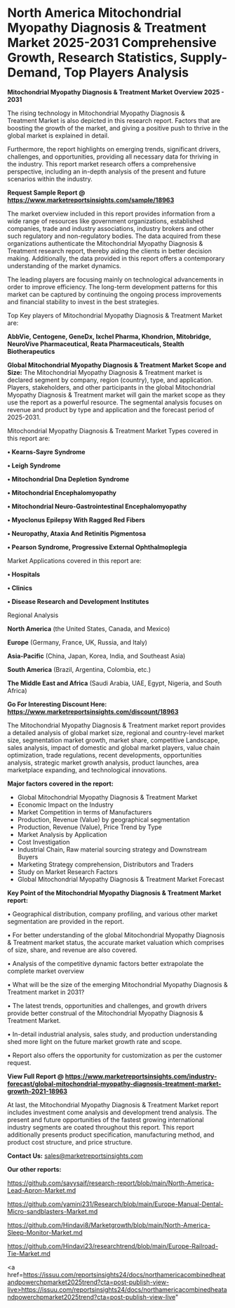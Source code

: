 # North America Mitochondrial Myopathy Diagnosis & Treatment Market 2025-2031 Comprehensive Growth, Research Statistics, Supply-Demand,  Top Players Analysis

<Strong> Mitochondrial Myopathy Diagnosis & Treatment Market Overview 2025 - 2031</strong>

The rising technology in Mitochondrial Myopathy Diagnosis & Treatment Market is also depicted in this research report. Factors that are boosting the growth of the market, and giving a positive push to thrive in the global market is explained in detail.

Furthermore, the report highlights on emerging trends, significant drivers, challenges, and opportunities, providing all necessary data for thriving in the industry. This report market research offers a comprehensive perspective, including an in-depth analysis of the present and future scenarios within the industry.

<strong>Request Sample Report @ <a href=https://www.marketreportsinsights.com/sample/18963>https://www.marketreportsinsights.com/sample/18963</a></strong>

The market overview included in this report provides information from a wide range of resources like government organizations, established companies, trade and industry associations, industry brokers and other such regulatory and non-regulatory bodies. The data acquired from these organizations authenticate the Mitochondrial Myopathy Diagnosis & Treatment research report, thereby aiding the clients in better decision making. Additionally, the data provided in this report offers a contemporary understanding of the market dynamics.

The leading players are focusing mainly on technological advancements in order to improve efficiency. The long-term development patterns for this market can be captured by continuing the ongoing process improvements and financial stability to invest in the best strategies.

Top Key players of Mitochondrial Myopathy Diagnosis & Treatment Market are:

<strong>AbbVie, Centogene, GeneDx, Ixchel Pharma, Khondrion, Mitobridge, NeuroVive Pharmaceutical, Reata Pharmaceuticals, Stealth Biotherapeutics</strong>

<strong><b>Global Mitochondrial Myopathy Diagnosis & Treatment Market Scope and Size:</b></strong>
The Mitochondrial Myopathy Diagnosis & Treatment market is declared segment by company, region (country), type, and application. Players, stakeholders, and other participants in the global Mitochondrial Myopathy Diagnosis & Treatment market will gain the market scope as they use the report as a powerful resource. The segmental analysis focuses on revenue and product by type and application and the forecast period of 2025-2031.

Mitochondrial Myopathy Diagnosis & Treatment Market Types covered in this report are:

<strong>• Kearns-Sayre Syndrome

• Leigh Syndrome

• Mitochondrial Dna Depletion Syndrome

• Mitochondrial Encephalomyopathy

• Mitochondrial Neuro-Gastrointestinal Encephalomyopathy

• Myoclonus Epilepsy With Ragged Red Fibers

• Neuropathy, Ataxia And Retinitis Pigmentosa

• Pearson Syndrome, Progressive External Ophthalmoplegia</strong>

Market Applications covered in this report are:

<strong>• Hospitals

• Clinics

• Disease Research and Development Institutes</strong> 

Regional Analysis

<strong>North America</strong> (the United States, Canada, and Mexico)

<strong>Europe</strong> (Germany, France, UK, Russia, and Italy)

<strong>Asia-Pacific</strong> (China, Japan, Korea, India, and Southeast Asia)

<strong>South America</strong> (Brazil, Argentina, Colombia, etc.)

<strong>The Middle East and Africa</strong> (Saudi Arabia, UAE, Egypt, Nigeria, and South Africa)

<strong>Go For Interesting Discount Here: <a href=https://www.marketreportsinsights.com/discount/18963>https://www.marketreportsinsights.com/discount/18963</a></strong>

The Mitochondrial Myopathy Diagnosis & Treatment market report provides a detailed analysis of global market size, regional and country-level market size, segmentation market growth, market share, competitive Landscape, sales analysis, impact of domestic and global market players, value chain optimization, trade regulations, recent developments, opportunities analysis, strategic market growth analysis, product launches, area marketplace expanding, and technological innovations.

<strong><b>Major factors covered in the report:</b></strong>
<ul>
  <li>Global Mitochondrial Myopathy Diagnosis & Treatment Market </li>
  <li>Economic Impact on the Industry</li>
  <li>Market Competition in terms of Manufacturers</li>
  <li>Production, Revenue (Value) by geographical segmentation</li>
  <li>Production, Revenue (Value), Price Trend by Type</li>
  <li>Market Analysis by Application</li>
  <li>Cost Investigation</li>
  <li>Industrial Chain, Raw material sourcing strategy and Downstream Buyers</li>
  <li>Marketing Strategy comprehension, Distributors and Traders</li>
  <li>Study on Market Research Factors</li>
  <li>Global Mitochondrial Myopathy Diagnosis & Treatment Market Forecast</li>
</ul>

<strong><b>Key Point of the Mitochondrial Myopathy Diagnosis & Treatment Market report:</b></strong>

• Geographical distribution, company profiling, and various other market segmentation are provided in the report.

• For better understanding of the global Mitochondrial Myopathy Diagnosis & Treatment market status, the accurate market valuation which comprises of size, share, and revenue are also covered.

• Analysis of the competitive dynamic factors better extrapolate the complete market overview

• What will be the size of the emerging Mitochondrial Myopathy Diagnosis & Treatment market in 2031?

• The latest trends, opportunities and challenges, and growth drivers provide better construal of the Mitochondrial Myopathy Diagnosis & Treatment Market.

• In-detail industrial analysis, sales study, and production understanding shed more light on the future market growth rate and scope.

• Report also offers the opportunity for customization as per the customer request.

<strong><b>View Full Report @ <a href=https://www.marketreportsinsights.com/industry-forecast/global-mitochondrial-myopathy-diagnosis-treatment-market-growth-2021-18963>https://www.marketreportsinsights.com/industry-forecast/global-mitochondrial-myopathy-diagnosis-treatment-market-growth-2021-18963</a></b></strong>


At last, the Mitochondrial Myopathy Diagnosis & Treatment Market report includes investment come analysis and development trend analysis. The present and future opportunities of the fastest growing international industry segments are coated throughout this report. This report additionally presents product specification, manufacturing method, and product cost structure, and price structure.

<strong>Contact Us:</strong>
sales@marketreportsinsights.com

<strong>Our other reports:</strong>

<a href=https://github.com/sayysaif/research-report/blob/main/North-America-Lead-Apron-Market.md>https://github.com/sayysaif/research-report/blob/main/North-America-Lead-Apron-Market.md</a>

<a href=https://github.com/yamini231/Research/blob/main/Europe-Manual-Dental-Micro-sandblasters-Market.md>https://github.com/yamini231/Research/blob/main/Europe-Manual-Dental-Micro-sandblasters-Market.md</a>

<a href=https://github.com/Hindavi8/Marketgrowth/blob/main/North-America-Sleep-Monitor-Market.md>https://github.com/Hindavi8/Marketgrowth/blob/main/North-America-Sleep-Monitor-Market.md</a>

<a href=https://github.com/Hindavi23/researchtrend/blob/main/Europe-Railroad-Tie-Market.md>https://github.com/Hindavi23/researchtrend/blob/main/Europe-Railroad-Tie-Market.md</a>

<a href=https://issuu.com/reportsinsights24/docs/northamericacombinedheatandpowerchpmarket2025trend?cta=post-publish-view-live>https://issuu.com/reportsinsights24/docs/northamericacombinedheatandpowerchpmarket2025trend?cta=post-publish-view-live</a>"
